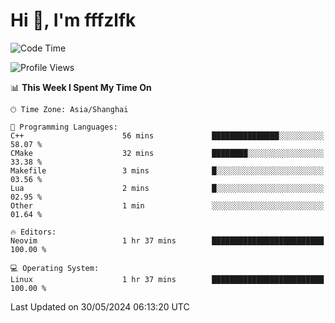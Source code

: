 # Hi 👋, I'm fffzlfk

<!--START_SECTION:waka-->
![Code Time](http://img.shields.io/badge/Code%20Time-702%20hrs%2053%20mins-blue)

![Profile Views](http://img.shields.io/badge/Profile%20Views-0-blue)

📊 **This Week I Spent My Time On** 

```text
🕑︎ Time Zone: Asia/Shanghai

💬 Programming Languages: 
C++                      56 mins             ███████████████░░░░░░░░░░   58.07 % 
CMake                    32 mins             ████████░░░░░░░░░░░░░░░░░   33.38 % 
Makefile                 3 mins              █░░░░░░░░░░░░░░░░░░░░░░░░   03.56 % 
Lua                      2 mins              █░░░░░░░░░░░░░░░░░░░░░░░░   02.95 % 
Other                    1 min               ░░░░░░░░░░░░░░░░░░░░░░░░░   01.64 % 

🔥 Editors: 
Neovim                   1 hr 37 mins        █████████████████████████   100.00 % 

💻 Operating System: 
Linux                    1 hr 37 mins        █████████████████████████   100.00 % 
```


 Last Updated on 30/05/2024 06:13:20 UTC
<!--END_SECTION:waka-->
